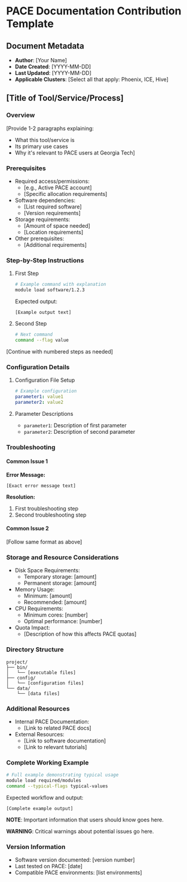 ﻿# PACE Documentation Contribution Template

## Document Metadata
* **Author**: [Your Name]
* **Date Created**: [YYYY-MM-DD]
* **Last Updated**: [YYYY-MM-DD]
* **Applicable Clusters**: [Select all that apply: Phoenix, ICE, Hive]

## [Title of Tool/Service/Process]

### Overview
[Provide 1-2 paragraphs explaining:
- What this tool/service is
- Its primary use cases
- Why it's relevant to PACE users at Georgia Tech]

### Prerequisites
- Required access/permissions:
  - [e.g., Active PACE account]
  - [Specific allocation requirements]
- Software dependencies:
  - [List required software]
  - [Version requirements]
- Storage requirements:
  - [Amount of space needed]
  - [Location requirements]
- Other prerequisites:
  - [Additional requirements]

### Step-by-Step Instructions

1. First Step
   ```bash
   # Example command with explanation
   module load software/1.2.3
   ```
   Expected output:
   ```
   [Example output text]
   ```

2. Second Step
   ```bash
   # Next command
   command --flag value
   ```

[Continue with numbered steps as needed]

### Configuration Details
1. Configuration File Setup
   ```yaml
   # Example configuration
   parameter1: value1
   parameter2: value2
   ```

2. Parameter Descriptions
   - `parameter1`: Description of first parameter
   - `parameter2`: Description of second parameter

### Troubleshooting

#### Common Issue 1
**Error Message:**
```
[Exact error message text]
```

**Resolution:**
1. First troubleshooting step
2. Second troubleshooting step

#### Common Issue 2
[Follow same format as above]

### Storage and Resource Considerations
- Disk Space Requirements:
  - Temporary storage: [amount]
  - Permanent storage: [amount]
- Memory Usage:
  - Minimum: [amount]
  - Recommended: [amount]
- CPU Requirements:
  - Minimum cores: [number]
  - Optimal performance: [number]
- Quota Impact:
  - [Description of how this affects PACE quotas]

### Directory Structure
```
project/
├── bin/
│   └── [executable files]
├── config/
│   └── [configuration files]
└── data/
    └── [data files]
```

### Additional Resources
- Internal PACE Documentation:
  - [Link to related PACE docs]
- External Resources:
  - [Link to software documentation]
  - [Link to relevant tutorials]

### Complete Working Example
```bash
# Full example demonstrating typical usage
module load required/modules
command --typical-flags typical-values
```

Expected workflow and output:
```
[Complete example output]
```

**NOTE**: Important information that users should know goes here.

**WARNING**: Critical warnings about potential issues go here.

### Version Information
- Software version documented: [version number]
- Last tested on PACE: [date]
- Compatible PACE environments: [list environments]
